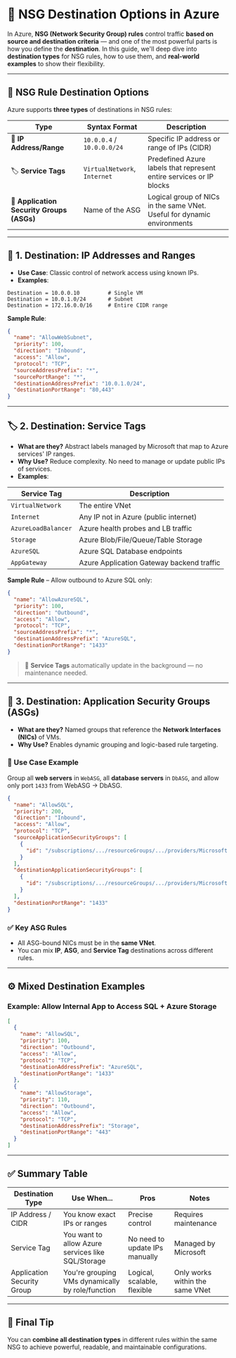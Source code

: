 # 🧭 NSG Destination Options in Azure

In Azure, **NSG (Network Security Group) rules** control traffic **based on source and destination criteria** — and one of the most powerful parts is how you define the **destination**. In this guide, we'll deep dive into **destination types** for NSG rules, how to use them, and **real-world examples** to show their flexibility.

---

## 🔰 NSG Rule Destination Options

Azure supports **three types** of destinations in NSG rules:

| Type                                      | Syntax Format                | Description                                                             |
| ----------------------------------------- | ---------------------------- | ----------------------------------------------------------------------- |
| 🧱 **IP Address/Range**                   | `10.0.0.4` / `10.0.0.0/24`   | Specific IP address or range of IPs (CIDR)                              |
| 🏷️ **Service Tags**                       | `VirtualNetwork`, `Internet` | Predefined Azure labels that represent entire services or IP blocks     |
| 🧿 **Application Security Groups (ASGs)** | Name of the ASG              | Logical group of NICs in the same VNet. Useful for dynamic environments |

---

## 🧱 1. Destination: IP Addresses and Ranges

- **Use Case**: Classic control of network access using known IPs.
- **Examples**:

```plaintext
Destination = 10.0.0.10         # Single VM
Destination = 10.0.1.0/24       # Subnet
Destination = 172.16.0.0/16     # Entire CIDR range
```

**Sample Rule**:

```json
{
  "name": "AllowWebSubnet",
  "priority": 100,
  "direction": "Inbound",
  "access": "Allow",
  "protocol": "TCP",
  "sourceAddressPrefix": "*",
  "sourcePortRange": "*",
  "destinationAddressPrefix": "10.0.1.0/24",
  "destinationPortRange": "80,443"
}
```

---

## 🏷️ 2. Destination: Service Tags

- **What are they?** Abstract labels managed by Microsoft that map to Azure services' IP ranges.
- **Why Use?** Reduce complexity. No need to manage or update public IPs of services.
- **Examples**:

| Service Tag         | Description                               |
| ------------------- | ----------------------------------------- |
| `VirtualNetwork`    | The entire VNet                           |
| `Internet`          | Any IP not in Azure (public internet)     |
| `AzureLoadBalancer` | Azure health probes and LB traffic        |
| `Storage`           | Azure Blob/File/Queue/Table Storage       |
| `AzureSQL`          | Azure SQL Database endpoints              |
| `AppGateway`        | Azure Application Gateway backend traffic |

**Sample Rule** – Allow outbound to Azure SQL only:

```json
{
  "name": "AllowAzureSQL",
  "priority": 100,
  "direction": "Outbound",
  "access": "Allow",
  "protocol": "TCP",
  "sourceAddressPrefix": "*",
  "destinationAddressPrefix": "AzureSQL",
  "destinationPortRange": "1433"
}
```

> 🔁 **Service Tags** automatically update in the background — no maintenance needed.

---

## 🧿 3. Destination: Application Security Groups (ASGs)

- **What are they?** Named groups that reference the **Network Interfaces (NICs)** of VMs.
- **Why Use?** Enables dynamic grouping and logic-based rule targeting.

### 🧱 Use Case Example

Group all **web servers** in `WebASG`, all **database servers** in `DbASG`, and allow only port `1433` from WebASG → DbASG.

```json
{
  "name": "AllowSQL",
  "priority": 200,
  "direction": "Inbound",
  "access": "Allow",
  "protocol": "TCP",
  "sourceApplicationSecurityGroups": [
    {
      "id": "/subscriptions/.../resourceGroups/.../providers/Microsoft.Network/applicationSecurityGroups/WebASG"
    }
  ],
  "destinationApplicationSecurityGroups": [
    {
      "id": "/subscriptions/.../resourceGroups/.../providers/Microsoft.Network/applicationSecurityGroups/DbASG"
    }
  ],
  "destinationPortRange": "1433"
}
```

### ✅ Key ASG Rules

- All ASG-bound NICs must be in the **same VNet**.
- You can mix **IP**, **ASG**, and **Service Tag** destinations across different rules.

---

## ⚙️ Mixed Destination Examples

### Example: Allow Internal App to Access SQL + Azure Storage

```json
[
  {
    "name": "AllowSQL",
    "priority": 100,
    "direction": "Outbound",
    "access": "Allow",
    "protocol": "TCP",
    "destinationAddressPrefix": "AzureSQL",
    "destinationPortRange": "1433"
  },
  {
    "name": "AllowStorage",
    "priority": 110,
    "direction": "Outbound",
    "access": "Allow",
    "protocol": "TCP",
    "destinationAddressPrefix": "Storage",
    "destinationPortRange": "443"
  }
]
```

---

## ✅ Summary Table

| Destination Type           | Use When...                                       | Pros                           | Notes                           |
| -------------------------- | ------------------------------------------------- | ------------------------------ | ------------------------------- |
| IP Address / CIDR          | You know exact IPs or ranges                      | Precise control                | Requires maintenance            |
| Service Tag                | You want to allow Azure services like SQL/Storage | No need to update IPs manually | Managed by Microsoft            |
| Application Security Group | You're grouping VMs dynamically by role/function  | Logical, scalable, flexible    | Only works within the same VNet |

---

## 🧠 Final Tip

You can **combine all destination types** in different rules within the same NSG to achieve powerful, readable, and maintainable configurations.
